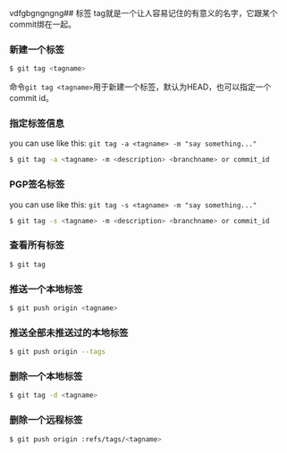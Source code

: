 vdfgbgngngng## 标签
tag就是一个让人容易记住的有意义的名字，它跟某个commit绑在一起。

### 新建一个标签

```bash
$ git tag <tagname>
```

命令`git tag <tagname>`用于新建一个标签，默认为HEAD，也可以指定一个commit id。

### 指定标签信息

you can use like this: `git tag -a <tagname> -m "say something..."`

```bash
$ git tag -a <tagname> -m <description> <branchname> or commit_id
```


### PGP签名标签

you can use like this: `git tag -s <tagname> -m "say something..."`

```bash
$ git tag -s <tagname> -m <description> <branchname> or commit_id
```

### 查看所有标签

```bash
$ git tag
```

### 推送一个本地标签

```bash
$ git push origin <tagname>
```

### 推送全部未推送过的本地标签

```bash
$ git push origin --tags
```

### 删除一个本地标签

```bash
$ git tag -d <tagname>
```

### 删除一个远程标签

```bash
$ git push origin :refs/tags/<tagname>
```
